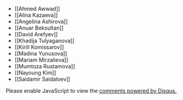 - [[Ahmed Awwad]]
- [[Alina Kazaeva]]
- [[Angelina Ashirova]]
- [[Anuar Beksultan]]
- [[David Arefyev]]
- [[Khadija Tulyaganova]]
- [[Kirill Komissarov]]
- [[Madina Yunusova]]
- [[Mariam Mirzalieva]]
- [[Mumtoza Rustamova]]
- [[Nayoung Kim]]
- [[Saidamir Saidaloev]]

<div id="disqus_thread"></div>
<script>
    /**
    *  RECOMMENDED CONFIGURATION VARIABLES: EDIT AND UNCOMMENT THE SECTION BELOW TO INSERT DYNAMIC VALUES FROM YOUR PLATFORM OR CMS.
    *  LEARN WHY DEFINING THESE VARIABLES IS IMPORTANT: https://disqus.com/admin/universalcode/#configuration-variables    */
    /*
    var disqus_config = function () {
    this.page.url = PAGE_URL;  // Replace PAGE_URL with your page's canonical URL variable
    this.page.identifier = PAGE_IDENTIFIER; // Replace PAGE_IDENTIFIER with your page's unique identifier variable
    };
    */
    (function() { // DON'T EDIT BELOW THIS LINE
    var d = document, s = d.createElement('script');
    s.src = 'https://exhitbion-1.disqus.com/embed.js';
    s.setAttribute('data-timestamp', +new Date());
    (d.head || d.body).appendChild(s);
    })();
</script>
<noscript>Please enable JavaScript to view the <a href="https://disqus.com/?ref_noscript">comments powered by Disqus.</a></noscript>
